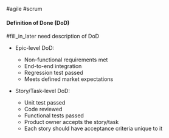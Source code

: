 #agile #scrum 

#### Definition of Done (DoD)

#fill_in_later need description of DoD

* Epic-level DoD:
	* Non-functional requirements met
	* End-to-end integration
	* Regression test passed
	* Meets defined market expectations

* Story/Task-level DoD:
	* Unit test passed
	* Code reviewed
	* Functional tests passed
	* Product owner accepts the story/task
	* Each story should have acceptance criteria unique to it
